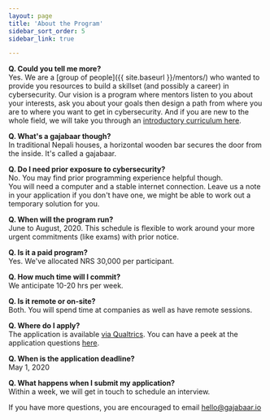 ```yaml
---
layout: page
title: 'About the Program'
sidebar_sort_order: 5
sidebar_link: true

---
```


__Q. Could you tell me more?__   
Yes. We are a [group of people]({{ site.baseurl }}/mentors/) 
who wanted to provide you resources to build a skillset (and possibly a career) 
in cybersecurity. Our vision is a program where mentors listen to you about
your interests, ask you about your goals then design a path from where you 
are to where you want to get in cybersecurity. And if you are new to the whole
field, we will take you through an [introductory curriculum here]({{site.baseurl}}/about).

__Q. What's a gajabaar though?__   
In traditional Nepali houses, a horizontal wooden bar secures the door from the inside. It's called a gajabaar.


__Q. Do I need prior exposure to cybersecurity?__  
No. You may find prior programming experience helpful though.  
You will need a computer and a stable internet connection. Leave us a note in your application if you don't have one, we might be able to work out a temporary solution for you.

__Q. When will the program run?__   
June to August, 2020. This schedule is flexible to work around your more urgent commitments (like exams) with prior notice.

__Q. Is it a paid program?__   
Yes. We've allocated NRS 30,000 per participant.

__Q. How much time will I commit?__   
We anticipate 10-20 hrs per week.

__Q. Is it remote or on-site?__  
Both. You will spend time at companies as well as have remote sessions.

__Q. Where do I apply?__   
The application is available [via Qualtrics](https://nyu.qualtrics.com/jfe/form/SV_0Vd60AaSoHyXxad). 
You can have a peek at the application questions [here]({{site.baseurl}}/apply).

__Q. When is the application deadline?__   
May 1, 2020  

__Q. What happens when I submit my application?__   
Within a week, we will get in touch to schedule an interview.

If you have more questions, you are encouraged to email [hello@gajabaar.io](mailto:hello@gajabaar.io)
